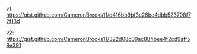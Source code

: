 v1: https://gist.github.com/CameronBrooks11/d416bb9bf3c28be4dbb523708f72f13d

v2: https://gist.github.com/CameronBrooks11/322d08c09ac884bee4f2cd9aff58e391